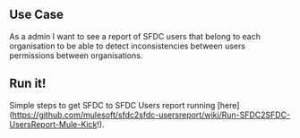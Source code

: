 ## Use Case
As a admin I want to see a report of SFDC users that belong to each organisation to be able to detect inconsistencies between users permissions between organisations.

## Run it!

Simple steps to get SFDC to SFDC Users report running [here] (https://github.com/mulesoft/sfdc2sfdc-usersreport/wiki/Run-SFDC2SFDC-UsersReport-Mule-Kick!).
